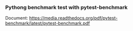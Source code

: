 ### Pythong benchmark test with pytest-benchmark
Document: https://media.readthedocs.org/pdf/pytest-benchmark/latest/pytest-benchmark.pdf